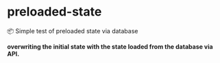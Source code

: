 # preloaded-state
📦 Simple test of preloaded state via database

<strong>overwriting the initial state with the state loaded from the database via API.</strong>
